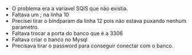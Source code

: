 * O problema era a variavel SQlS que não existia.
* Faltava um ; na linha 10
* Precisei tirar o bindparam da linha 12 pois não estava puxando nenhum parametro.
* Faltava trocar a porta do banco que é a 3306
* Faltava criar o banco no Mysql
* Precisava tirar o password para conseguir conectar com o banco.

